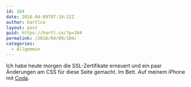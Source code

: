 ```yaml
---
id: 184
date: 2016-04-09T07:19:12Z
author: hartlco
layout: post
guid: https://hartl.co/?p=184
permalink: /2016/04/09/184/
categories:
  - Allgemein
---
```

Ich habe heute morgen die SSL-Zertifikate erneuert und ein paar Änderungen am CSS für diese Seite gemacht. Im Bett. Auf meinem iPhone mit [Coda](https://panic.com/coda-ios/).
